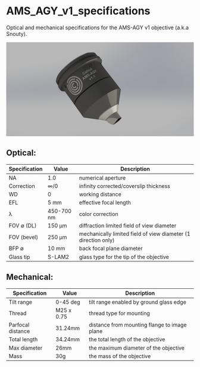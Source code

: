 # AMS_AGY_v1_specifications
Optical and mechanical specifications for the AMS-AGY v1 objective (a.k.a Snouty).

![social_preview](https://github.com/amsikking/AMS_AGY_v1_specifications/blob/main/social_preview.png)

## Optical:
|Specification |Value      |Description                                                     |
|-             |-          |-                                                               |
|NA            |1.0        |numerical aperture                                              |
|Correction    |∞/0        |infinity corrected/coverslip thickness                          |
|WD            |0          |working distance                                                |
|EFL           |5 mm       |effective focal length                                          |
|λ             |450-700 nm |color correction                                                |
|FOV ∅ (DL)    |150 μm     |diffraction limited field of view diameter                      |
|FOV (bevel)   |250 μm     |mechanically limited field of view diameter (1 direction only)  |
|BFP ∅         |10 mm      |back focal plane diameter                                       |
|Glass tip     |S-LAM2     |glass type for the tip of the objective                         |

## Mechanical:
|Specification     |Value      |Description                                   |
|-                 |-          |-                                             |
|Tilt range        |0-45 deg   |tilt range enabled by ground glass edge       |
|Thread            |M25 x 0.75 |thread type for mounting                      |
|Parfocal distance |31.24mm    |distance from mounting flange to image plane  |
|Total length      |34.24mm    |the total length of the objective             |
|Max diameter      |26mm       |the maximum diameter of the objective         |
|Mass              |30g        |the mass of the objective                     |

